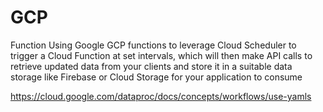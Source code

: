 # GCP
Function
Using Google GCP functions to leverage Cloud Scheduler to trigger a Cloud Function at set intervals, which will then make API calls to retrieve updated data from your clients and store it in a suitable data storage like Firebase or Cloud Storage for your application to consume

https://cloud.google.com/dataproc/docs/concepts/workflows/use-yamls
